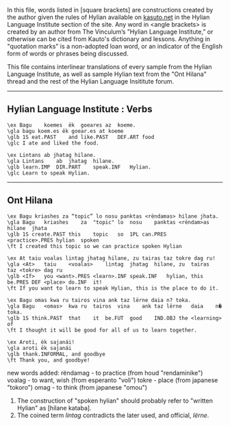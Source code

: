 In this file, words listed in \[square brackets\] are constructions created by the author given the rules of Hylian available on [kasuto.net](http://kasuto.net) in the Hylian Language Institute section of the site. Any word in \<angle brackets\> is created by an author from The Vinculum’s ”Hylian Language Institute,” or otherwise can be cited from Kauto's dictionary and lessons. Anything in "quotation marks" is a non-adopted loan word, or an indicator of the English form of words or phrases being discussed.

This file contains interlinear translations of every sample from the Hylian Language Institute, as well as sample Hylian text from the "Ont Hilana" thread and the rest of the Hylian Language Insititute forum.

---
## Hylian Language Institute : Verbs

```gloss
\ex Bagu	koemes	ëk	goeares	az	koeme.
\gla bagu koem.es ëk goear.es at koeme
\glb 1S	eat.PAST	and	like.PAST	DEF.ART	food
\glc I ate and liked the food.
```

```gloss
\ex Lintans ab jhatag hilane.
\gla Lintans	ab	jhatag	hilane.
\glb learn.IMP	DIR.PART	speak.INF	Hylian.
\glc Learn to speak Hylian.
```

-----
## Ont Hilana

```gloss
\ex Bagu kriashes za “topic” lo nosu panktas <rëndamas> hilane jhata.
\gla Bagu	kriashes	za	"topic"	lo	nosu	panktas	<rëndam>as	hilane	jhata
\glb 1S	create.PAST	this	topic	so	1PL	can.PRES	<practice>.PRES	hylian	spoken
\ft I created this topic so we can practice spoken Hylian
```
```gloss
\ex At taiu voalas lintag jhatag hilane, zu tairas taz tokre dag ru!
\gla <At>	taiu	<voalas>	lintag	jhatag	hilane,	zu	tairas	taz	<tokre>	dag	ru
\glb <If>	you	<want>.PRES	<learn>.INF	speak.INF	hylian,	this	be.PRES	DEF	<place>	do.INF	it!
\ft If you want to learn to speak Hylian, this is the place to do it.
```

```gloss
\ex Bagu omas kwa ru tairos vina ank taz lërne daia n? toka.
\gla Bagu	<omas>	kwa	ru	tairos	vina	ank	taz	lërne	daia	n�	toka.
\glb 1S	think.PAST	that	it	be.FUT	good	IND.OBJ	the	<learning>	of
\ft I thought it will be good for all of us to learn together.
```
```gloss
\ex Aroti, ëk sajanái!
\gla aroti ëk sajanái
\glb thank.INFORMAL, and goodbye
\ft Thank you, and goodbye!
```

new words added:
rëndamag - to practice (from houd "rendaminike")
voalag - to want, wish (from esperanto "voli")
tokre - place (from japanese "tokoro")
omag - to think (from japanese "omou")

1. The construction of "spoken hylian" should probably refer to "written Hylian" as [hilane kataba].
2. The coined term _lintag_ contradicts the later used, and official, _lërne_.
